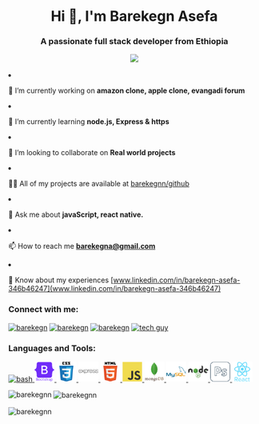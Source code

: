 
<h1 align="center">Hi 👋, I'm Barekegn Asefa</h1>
<h3 align="center">A passionate full stack developer from Ethiopia</h3>
<p align="center" width = "100px"> <img src="https://cdn.dribbble.com/users/1162077/screenshots/3848914/media/7ed7d5ca074b48b328150e5a231e8d1f.gif"
 

- 🔭 I’m currently working on **amazon clone, apple clone, evangadi forum**

- 🌱 I’m currently learning **node.js, Express & https**

- 👯 I’m looking to collaborate on **Real world projects**

- 👨‍💻 All of my projects are available at [barekegnn/github](barekegnn/github)

- 💬 Ask me about **javaScript, react native.**

- 📫 How to reach me **barekegna@gmail.com**

- 📄 Know about my experiences [www.linkedin.com/in/barekegn-asefa-346b46247](www.linkedin.com/in/barekegn-asefa-346b46247)

<h3 align="left">Connect with me:</h3>
<p align="left">
<a href="https://twitter.com/barekegn" target="blank"><img align="center" src="https://raw.githubusercontent.com/rahuldkjain/github-profile-readme-generator/master/src/images/icons/Social/twitter.svg" alt="barekegn" height="30" width="40" /></a>
<a href="https://linkedin.com/in/barekegn" target="blank"><img align="center" src="https://raw.githubusercontent.com/rahuldkjain/github-profile-readme-generator/master/src/images/icons/Social/linked-in-alt.svg" alt="barekegn" height="30" width="40" /></a>
<a href="https://stackoverflow.com/users/barekegn" target="blank"><img align="center" src="https://raw.githubusercontent.com/rahuldkjain/github-profile-readme-generator/master/src/images/icons/Social/stack-overflow.svg" alt="barekegn" height="30" width="40" /></a>
<a href="https://www.youtube.com/c/tech guy" target="blank"><img align="center" src="https://raw.githubusercontent.com/rahuldkjain/github-profile-readme-generator/master/src/images/icons/Social/youtube.svg" alt="tech guy" height="30" width="40" /></a>
</p>

<h3 align="left">Languages and Tools:</h3>
<p align="left"> <a href="https://www.gnu.org/software/bash/" target="_blank" rel="noreferrer"> <img src="https://www.vectorlogo.zone/logos/gnu_bash/gnu_bash-icon.svg" alt="bash" width="40" height="40"/> </a> <a href="https://getbootstrap.com" target="_blank" rel="noreferrer"> <img src="https://raw.githubusercontent.com/devicons/devicon/master/icons/bootstrap/bootstrap-plain-wordmark.svg" alt="bootstrap" width="40" height="40"/> </a> <a href="https://www.w3schools.com/css/" target="_blank" rel="noreferrer"> <img src="https://raw.githubusercontent.com/devicons/devicon/master/icons/css3/css3-original-wordmark.svg" alt="css3" width="40" height="40"/> </a> <a href="https://expressjs.com" target="_blank" rel="noreferrer"> <img src="https://raw.githubusercontent.com/devicons/devicon/master/icons/express/express-original-wordmark.svg" alt="express" width="40" height="40"/> </a> <a href="https://www.w3.org/html/" target="_blank" rel="noreferrer"> <img src="https://raw.githubusercontent.com/devicons/devicon/master/icons/html5/html5-original-wordmark.svg" alt="html5" width="40" height="40"/> </a> <a href="https://developer.mozilla.org/en-US/docs/Web/JavaScript" target="_blank" rel="noreferrer"> <img src="https://raw.githubusercontent.com/devicons/devicon/master/icons/javascript/javascript-original.svg" alt="javascript" width="40" height="40"/> </a> <a href="https://www.mongodb.com/" target="_blank" rel="noreferrer"> <img src="https://raw.githubusercontent.com/devicons/devicon/master/icons/mongodb/mongodb-original-wordmark.svg" alt="mongodb" width="40" height="40"/> </a> <a href="https://www.mysql.com/" target="_blank" rel="noreferrer"> <img src="https://raw.githubusercontent.com/devicons/devicon/master/icons/mysql/mysql-original-wordmark.svg" alt="mysql" width="40" height="40"/> </a> <a href="https://nodejs.org" target="_blank" rel="noreferrer"> <img src="https://raw.githubusercontent.com/devicons/devicon/master/icons/nodejs/nodejs-original-wordmark.svg" alt="nodejs" width="40" height="40"/> </a> <a href="https://www.photoshop.com/en" target="_blank" rel="noreferrer"> <img src="https://raw.githubusercontent.com/devicons/devicon/master/icons/photoshop/photoshop-line.svg" alt="photoshop" width="40" height="40"/> </a> <a href="https://reactjs.org/" target="_blank" rel="noreferrer"> <img src="https://raw.githubusercontent.com/devicons/devicon/master/icons/react/react-original-wordmark.svg" alt="react" width="40" height="40"/> </a> </p>

<p><img align="left" src="https://github-readme-stats.vercel.app/api/top-langs?username=barekegnn&show_icons=true&locale=en&layout=compact" alt="barekegnn" /></p>

<p>&nbsp;<img align="center" src="https://github-readme-stats.vercel.app/api?username=barekegnn&show_icons=true&locale=en" alt="barekegnn" /></p>

<p><img align="center" src="https://github-readme-streak-stats.herokuapp.com/?user=barekegnn&" alt="barekegnn" /></p>
